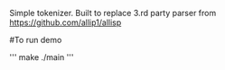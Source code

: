 Simple tokenizer. Built to replace 3.rd party parser from https://github.com/allip1/allisp

#To run demo

'''
make
./main
'''


